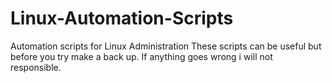 # Linux-Automation-Scripts
Automation scripts for Linux Administration 
These scripts can be useful but before you try make a back up. If anything goes wrong i will not responsible.
